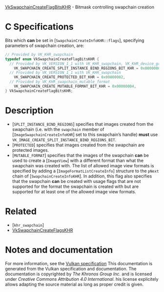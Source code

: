 [VkSwapchainCreateFlagBitsKHR](https://www.khronos.org/registry/vulkan/specs/1.3-extensions/man/html/VkSwapchainCreateFlagBitsKHR.html) - Bitmask controlling swapchain creation

# C Specifications
Bits which  **can**  be set in [`SwapchainCreateInfoKHR::flags`],
specifying parameters of swapchain creation, are:
```c
// Provided by VK_KHR_swapchain
typedef enum VkSwapchainCreateFlagBitsKHR {
  // Provided by VK_VERSION_1_1 with VK_KHR_swapchain, VK_KHR_device_group with VK_KHR_swapchain
    VK_SWAPCHAIN_CREATE_SPLIT_INSTANCE_BIND_REGIONS_BIT_KHR = 0x00000001,
  // Provided by VK_VERSION_1_1 with VK_KHR_swapchain
    VK_SWAPCHAIN_CREATE_PROTECTED_BIT_KHR = 0x00000002,
  // Provided by VK_KHR_swapchain_mutable_format
    VK_SWAPCHAIN_CREATE_MUTABLE_FORMAT_BIT_KHR = 0x00000004,
} VkSwapchainCreateFlagBitsKHR;
```

# Description
- [`SPLIT_INSTANCE_BIND_REGIONS`] specifies that images created from the swapchain (i.e. with the `swapchain` member of [`ImageSwapchainCreateInfoKHR`] set to this swapchain’s handle)  **must**  use `VK_IMAGE_CREATE_SPLIT_INSTANCE_BIND_REGIONS_BIT`.
- [`PROTECTED`] specifies that images created from the swapchain are protected images.
- [`MUTABLE_FORMAT`] specifies that the images of the swapchain  **can**  be used to create a [`ImageView`] with a different format than what the swapchain was created with. The list of allowed image view formats is specified by adding a [`ImageFormatListCreateInfo`] structure to the `pNext` chain of [`SwapchainCreateInfoKHR`]. In addition, this flag also specifies that the swapchain  **can**  be created with usage flags that are not supported for the format the swapchain is created with but are supported for at least one of the allowed image view formats.

# Related
- [`khr_swapchain`]
- [VkSwapchainCreateFlagsKHR]()

# Notes and documentation
For more information, see the [Vulkan specification](https://www.khronos.org/registry/vulkan/specs/1.3-extensions/html/vkspec.html)
This documentation is generated from the Vulkan specification and documentation.
The documentation is copyrighted by *The Khronos Group Inc.* and is licensed under *Creative Commons Attribution 4.0 International*.
his license explicitely allows adapting the source material as long as proper credit is given.
        